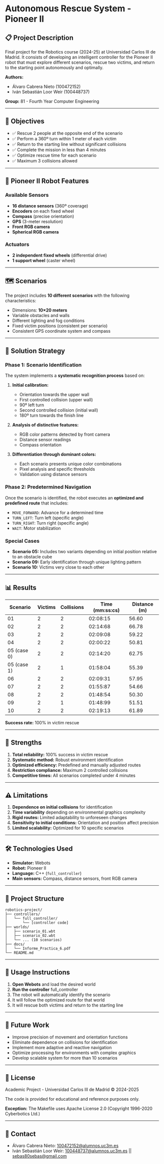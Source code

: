 # Autonomous Rescue System - Pioneer II

## 📋 Project Description

Final project for the Robotics course (2024-25) at Universidad Carlos III de Madrid. It consists of developing an intelligent controller for the Pioneer II robot that must explore different scenarios, rescue two victims, and return to the starting point autonomously and optimally.

**Authors:**
- Álvaro Cabrera Nieto (100472152)
- Iván Sebastián Loor Weir (100448737)

**Group:** 81 - Fourth Year Computer Engineering

---

## 🎯 Objectives

- ✅ Rescue 2 people at the opposite end of the scenario
- ✅ Perform a 360º turn within 1 meter of each victim
- ✅ Return to the starting line without significant collisions
- ✅ Complete the mission in less than 4 minutes
- ✅ Optimize rescue time for each scenario
- ✅ Maximum 3 collisions allowed

---

## 🤖 Pioneer II Robot Features

### Available Sensors
- **16 distance sensors** (360º coverage)
- **Encoders** on each fixed wheel
- **Compass** (precise orientation)
- **GPS** (3-meter resolution)
- **Front RGB camera**
- **Spherical RGB camera**

### Actuators
- **2 independent fixed wheels** (differential drive)
- **1 support wheel** (caster wheel)

---

## 🗺️ Scenarios

The project includes **10 different scenarios** with the following characteristics:

- Dimensions: **10×20 meters**
- Variable obstacles and walls
- Different lighting and fog conditions
- Fixed victim positions (consistent per scenario)
- Consistent GPS coordinate system and compass

---

## 🧠 Solution Strategy

### Phase 1: Scenario Identification

The system implements a **systematic recognition process** based on:

1. **Initial calibration:**
   - Orientation towards the upper wall
   - First controlled collision (upper wall)
   - 90º left turn
   - Second controlled collision (initial wall)
   - 180º turn towards the finish line

2. **Analysis of distinctive features:**
   - RGB color patterns detected by front camera
   - Distance sensor readings
   - Compass orientation

3. **Differentiation through dominant colors:**
   - Each scenario presents unique color combinations
   - Pixel analysis and specific thresholds
   - Validation using distance sensors

### Phase 2: Predetermined Navigation

Once the scenario is identified, the robot executes an **optimized and predefined route** that includes:

- `MOVE_FORWARD`: Advance for a determined time
- `TURN_LEFT`: Turn left (specific angle)
- `TURN_RIGHT`: Turn right (specific angle)
- `WAIT`: Motor stabilization

### Special Cases

- **Scenario 05:** Includes two variants depending on initial position relative to an obstacle cube
- **Scenario 09:** Early identification through unique lighting pattern
- **Scenario 10:** Victims very close to each other

---

## 📊 Results

| Scenario | Victims | Collisions | Time (mm:ss:cs) | Distance (m) |
|----------|---------|------------|-----------------|--------------|
| 01 | 2 | 2 | 02:08:15 | 56.60 |
| 02 | 2 | 2 | 02:14:68 | 66.78 |
| 03 | 2 | 2 | 02:09:08 | 59.22 |
| 04 | 2 | 2 | 02:00:22 | 50.81 |
| 05 (case 0) | 2 | 2 | 02:14:20 | 62.75 |
| 05 (case 1) | 2 | 1 | 01:58:04 | 55.39 |
| 06 | 2 | 2 | 02:09:31 | 57.95 |
| 07 | 2 | 2 | 01:55:87 | 54.66 |
| 08 | 2 | 2 | 01:48:54 | 50.30 |
| 09 | 2 | 1 | 01:48:99 | 51.51 |
| 10 | 2 | 2 | 02:19:13 | 61.89 |

**Success rate:** 100% in victim rescue

---

## 💪 Strengths

1. **Total reliability:** 100% success in victim rescue
2. **Systematic method:** Robust environment identification
3. **Optimized efficiency:** Predefined and manually adjusted routes
4. **Restriction compliance:** Maximum 2 controlled collisions
5. **Competitive times:** All scenarios completed under 4 minutes

---

## ⚠️ Limitations

1. **Dependence on initial collisions** for identification
2. **Time variability** depending on environmental graphics complexity
3. **Rigid routes:** Limited adaptability to unforeseen changes
4. **Sensitivity to initial conditions:** Orientation and position affect precision
5. **Limited scalability:** Optimized for 10 specific scenarios

---

## 🛠️ Technologies Used

- **Simulator:** Webots
- **Robot:** Pioneer II
- **Language:** C++ (`full_controller`)
- **Main sensors:** Compass, distance sensors, front RGB camera

---

## 📁 Project Structure

```
robotics-project/
├── controllers/
│   └── full_controller/
│       └── [controller code]
├── worlds/
│   ├── scenario_01.wbt
│   ├── scenario_02.wbt
│   └── ... (10 scenarios)
├── docs/
│   └── Informe_Practica_6.pdf
└── README.md
```

---

## 🚀 Usage Instructions

1. **Open Webots** and load the desired world
2. **Run the controller** full_controller
3. The robot will automatically identify the scenario
4. It will follow the optimized route for that world
5. It will rescue both victims and return to the starting line

---

## 🔮 Future Work

- Improve precision of movement and orientation functions
- Eliminate dependence on collisions for identification
- Implement more adaptive and reactive navigation
- Optimize processing for environments with complex graphics
- Develop scalable system for more than 10 scenarios

---

## 📝 License

Academic Project - Universidad Carlos III de Madrid © 2024-2025

The code is provided for educational and reference purposes only.

**Exception:** The Makefile uses Apache License 2.0 (Copyright 1996-2020 Cyberbotics Ltd.)


---

## 📧 Contact

- Álvaro Cabrera Nieto: 100472152@alumnos.uc3m.es
- Iván Sebastián Loor Weir: 100448737@alumnos.uc3m.es || sebas80sebas@gmail.com

